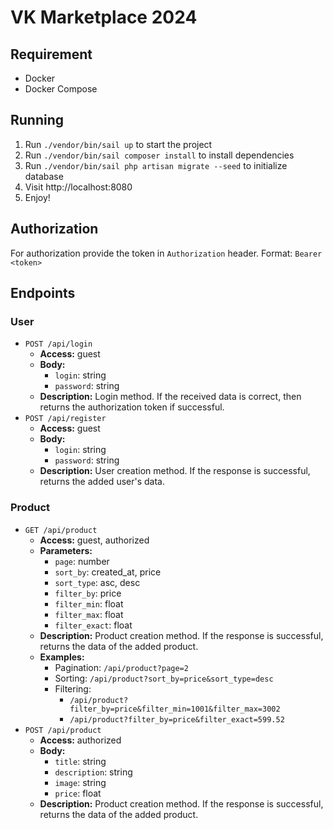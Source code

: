 # VK Marketplace 2024

## Requirement

- Docker
- Docker Compose

## Running

1. Run `./vendor/bin/sail up` to start the project
1. Run `./vendor/bin/sail composer install` to install dependencies
1. Run `./vendor/bin/sail php artisan migrate --seed` to initialize database
1. Visit http://localhost:8080
1. Enjoy!

## Authorization

For authorization provide the token in `Authorization` header. Format: `Bearer <token>`

## Endpoints

### User

- `POST /api/login`
    - **Access:** guest
    - **Body:** 
      - `login`: string
      - `password`: string
    - **Description:** Login method. If the received data is correct, then returns the authorization token if successful.
- `POST /api/register`
    - **Access:** guest
    - **Body:**
      - `login`: string
      - `password`: string
    - **Description:** User creation method. If the response is successful, returns the added user's data.

### Product

- `GET /api/product`
    - **Access:** guest, authorized
    - **Parameters:** 
      - `page`: number
      - `sort_by`: created_at, price
      - `sort_type`: asc, desc
      - `filter_by`: price
      - `filter_min`: float
      - `filter_max`: float
      - `filter_exact`: float
    - **Description:** Product creation method. If the response is successful, returns the data of the added product.
    - **Examples:**
      - Pagination: `/api/product?page=2`
      - Sorting: `/api/product?sort_by=price&sort_type=desc`
      - Filtering: 
        - `/api/product?filter_by=price&filter_min=1001&filter_max=3002`
        - `/api/product?filter_by=price&filter_exact=599.52`
- `POST /api/product`
    - **Access:** authorized
    - **Body:** 
      - `title`: string
      - `description`: string
      - `image`: string
      - `price`: float
    - **Description:** Product creation method. If the response is successful, returns the data of the added product.

